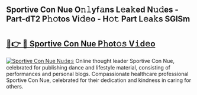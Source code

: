 ## Sportive Con Nue O𝚗𝚕yf𝚊ns L𝚎a𝚔ed N𝚞𝚍es - Part-dT2 P𝚑𝚘tos Vi𝚍𝚎o - H𝚘𝚝 Part L𝚎a𝚔s SGlSm

# <h2><a href="http://kfdca0.oniu.top/?m=Sportive+Con+Nue">🔗👉 🔴 Sportive Con Nue P𝚑ot𝚘𝚜 V𝚒d𝚎o</a></h2>

[![Sportive Con Nue Nu𝚍e𝚜](https://i.imgur.com/0qMVB7G.gif)](http://kfdca0.oniu.top/?m=Sportive+Con+Nue)
Online thought leader Sportive Con Nue, celebrated for publishing dance and lifestyle material, consisting of performances and personal blogs. Compassionate healthcare professional Sportive Con Nue, celebrated for their dedication and kindness in caring for others.  

